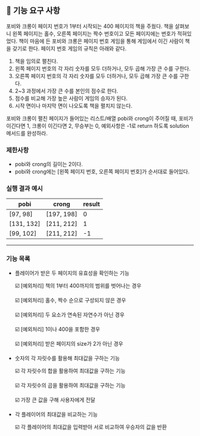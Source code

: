 ## 🚀 기능 요구 사항

포비와 크롱이 페이지 번호가 1부터 시작되는 400 페이지의 책을 주웠다. 책을 살펴보니 왼쪽 페이지는 홀수, 오른쪽 페이지는 짝수 번호이고 모든 페이지에는 번호가 적혀있었다. 책이 마음에 든 포비와 크롱은 페이지 번호 게임을 통해 게임에서 이긴 사람이 책을 갖기로 한다. 페이지 번호 게임의 규칙은 아래와 같다.

1. 책을 임의로 펼친다.
2. 왼쪽 페이지 번호의 각 자리 숫자를 모두 더하거나, 모두 곱해 가장 큰 수를 구한다.
3. 오른쪽 페이지 번호의 각 자리 숫자를 모두 더하거나, 모두 곱해 가장 큰 수를 구한다.
4. 2~3 과정에서 가장 큰 수를 본인의 점수로 한다.
5. 점수를 비교해 가장 높은 사람이 게임의 승자가 된다.
6. 시작 면이나 마지막 면이 나오도록 책을 펼치지 않는다.

포비와 크롱이 펼친 페이지가 들어있는 리스트/배열 pobi와 crong이 주어질 때, 포비가 이긴다면 1, 크롱이 이긴다면 2, 무승부는 0, 예외사항은 -1로 return 하도록 solution 메서드를 완성하라.

### 제한사항

- pobi와 crong의 길이는 2이다.
- pobi와 crong에는 [왼쪽 페이지 번호, 오른쪽 페이지 번호]가 순서대로 들어있다.

### 실행 결과 예시

| pobi | crong | result |
| --- | --- | --- |
| [97, 98] | [197, 198] | 0 |
| [131, 132] | [211, 212] | 1 |
| [99, 102] | [211, 212] | -1 |


---

### ****기능 목록****

- 플레이어가 받은 두 페이지의 유효성을 확인하는 기능

  ☑️ [예외처리] 책의 1부터 400까지의 범위를 벗어나는 경우

  ☑️ [예외처리] 홀수, 짝수 순으로 구성되지 않은 경우

  ☑️ [예외처리] 두 요소가 연속된 자연수가 아닌 경우

  ☑️ [예외처리] 1이나 400을 포함한 경우

  ☑️ [예외처리] 받은 페이지의 size가 2가 아닌 경우

- 숫자의 각 자릿수를 활용해 최대값을 구하는 기능

  ☑️ 각 자릿수의 합을 활용하여 최대값을 구하는 기능

  ☑️ 각 자릿수의 곱을 활용하여 최대값을 구하는 기능

  ☑️ 가장 큰 값을 구해 사용자에게 전달

- 각 플레이어의 최대값을 비교하는 기능

  ☑️ 각 플레이어의 최대값을 입력받아 서로 비교하여 우승자의 값을 반환
  